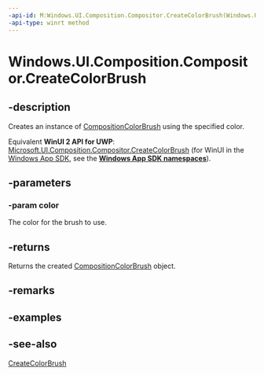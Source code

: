 ```yaml
---
-api-id: M:Windows.UI.Composition.Compositor.CreateColorBrush(Windows.UI.Color)
-api-type: winrt method
---
```


<!-- Method syntax
public Windows.UI.Composition.CompositionColorBrush CreateColorBrush(Windows.UI.Color color)
-->

# Windows.UI.Composition.Compositor.CreateColorBrush

## -description
Creates an instance of [CompositionColorBrush](compositioncolorbrush.md) using the specified color.

Equivalent **WinUI 2 API for UWP**: [Microsoft.UI.Composition.Compositor.CreateColorBrush](/windows/winui/api/microsoft.ui.composition.compositor.createcolorbrush) (for WinUI in the [Windows App SDK](/windows/apps/windows-app-sdk/), see the **[Windows App SDK namespaces](/windows/windows-app-sdk/api/winrt/)**).

## -parameters
### -param color
The color for the brush to use.

## -returns
Returns the created [CompositionColorBrush](compositioncolorbrush.md) object.

## -remarks

## -examples

## -see-also
[CreateColorBrush](compositor_createcolorbrush_1269564413.md)
